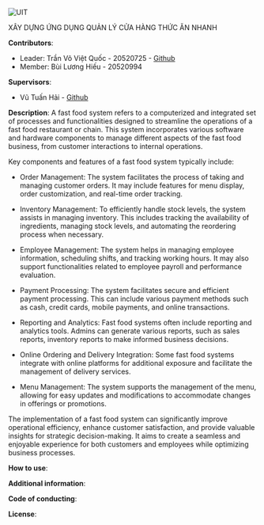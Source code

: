 ![UIT](https://img.shields.io/badge/from-UIT%20VNUHCM-blue?style=for-the-badge&link=https%3A%2F%2Fwww.uit.edu.vn%2F)

XÂY DỰNG ỨNG DỤNG QUẢN LÝ CỬA HÀNG THỨC ĂN NHANH

**Contributors**:

- Leader: Trần Võ Việt Quốc - 20520725 - [Github](https://github.com/VietQuoc29)
- Member: Bùi Lương Hiếu - 20520994

**Supervisors**:

- Vũ Tuấn Hải - [Github](https://github.com/vutuanhai237)

**Description**: A fast food system refers to a computerized and integrated set of processes and functionalities designed to streamline the operations of a fast food restaurant or chain. This system incorporates various software and hardware components to manage different aspects of the fast food business, from customer interactions to internal operations.

Key components and features of a fast food system typically include:

- Order Management: The system facilitates the process of taking and managing customer orders. It may include features for menu display, order customization, and real-time order tracking.

- Inventory Management: To efficiently handle stock levels, the system assists in managing inventory. This includes tracking the availability of ingredients, managing stock levels, and automating the reordering process when necessary.

- Employee Management: The system helps in managing employee information, scheduling shifts, and tracking working hours. It may also support functionalities related to employee payroll and performance evaluation.

- Payment Processing: The system facilitates secure and efficient payment processing. This can include various payment methods such as cash, credit cards, mobile payments, and online transactions.

- Reporting and Analytics: Fast food systems often include reporting and analytics tools. Admins can generate various reports, such as sales reports, inventory reports to make informed business decisions.

- Online Ordering and Delivery Integration: Some fast food systems integrate with online platforms for additional exposure and facilitate the management of delivery services.

- Menu Management: The system supports the management of the menu, allowing for easy updates and modifications to accommodate changes in offerings or promotions.

The implementation of a fast food system can significantly improve operational efficiency, enhance customer satisfaction, and provide valuable insights for strategic decision-making. It aims to create a seamless and enjoyable experience for both customers and employees while optimizing business processes.

**How to use**:

**Additional information**:

**Code of conducting**:

**License**:

